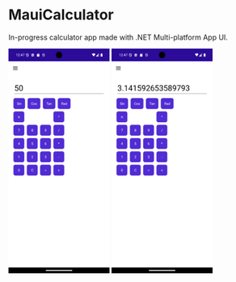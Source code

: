 # MauiCalculator

In-progress calculator app made with .NET Multi-platform App UI.

<img src="Screenshot_1741884468.png" alt="Alt text 1" width="200"/>

<img src="Screenshot_1741884475.png" alt="Alt text 2" width="200"/>
